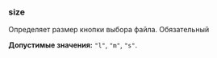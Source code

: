 ### size

Определяет размер кнопки выбора файла. Обязательный

<!-- props:start -->
**Допустимые значения:** `"l"`, `"m"`, `"s"`.
<!-- props:end -->
